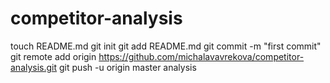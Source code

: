 competitor-analysis
===================
touch README.md
git init
git add README.md
git commit -m "first commit"
git remote add origin https://github.com/michalavavrekova/competitor-analysis.git
git push -u origin master
analysis
